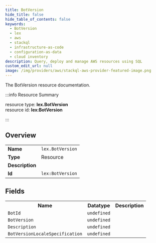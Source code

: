 ```yaml
---
title: BotVersion
hide_title: false
hide_table_of_contents: false
keywords:
  - BotVersion
  - lex
  - aws
  - stackql
  - infrastructure-as-code
  - configuration-as-data
  - cloud inventory
description: Query, deploy and manage AWS resources using SQL
custom_edit_url: null
image: /img/providers/aws/stackql-aws-provider-featured-image.png
---
```

The BotVersion resource documentation.

:::info Resource Summary

<div class="row">
<div class="providerDocColumn">
<span>resource type:&nbsp;<b>lex.BotVersion</b></span><br />
<span>resource id:&nbsp;<b>lex:BotVersion</b></span><br />
</div>
</div>

:::

## Overview
<table><tbody>
<tr><td><b>Name</b></td><td><code>lex.BotVersion</code></td></tr>
<tr><td><b>Type</b></td><td>Resource</td></tr>
<tr><td><b>Description</b></td><td></td></tr>
<tr><td><b>Id</b></td><td><code>lex:BotVersion</code></td></tr>
</tbody></table>

## Fields
<table><tbody>
<tr><th>Name</th><th>Datatype</th><th>Description</th></tr>
<tr><td><code>BotId</code></td><td><code>undefined</code></td><td></td></tr><tr><td><code>BotVersion</code></td><td><code>undefined</code></td><td></td></tr><tr><td><code>Description</code></td><td><code>undefined</code></td><td></td></tr><tr><td><code>BotVersionLocaleSpecification</code></td><td><code>undefined</code></td><td></td></tr>
</tbody></table>
